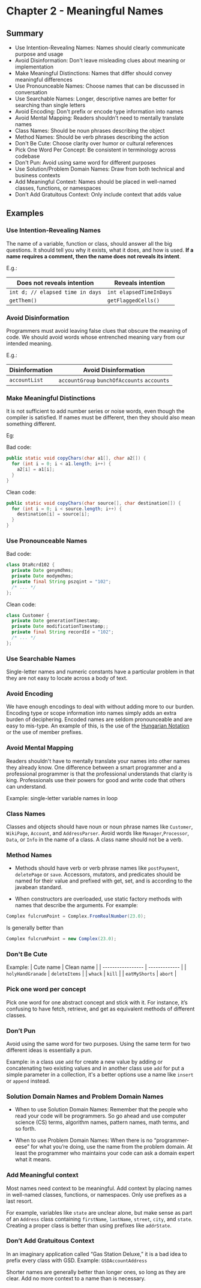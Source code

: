 # Chapter 2 - Meaningful Names

## Summary

- Use Intention-Revealing Names: Names should clearly communicate purpose and usage
- Avoid Disinformation: Don't leave misleading clues about meaning or implementation
- Make Meaningful Distinctions: Names that differ should convey meaningful differences
- Use Pronounceable Names: Choose names that can be discussed in conversation
- Use Searchable Names: Longer, descriptive names are better for searching than single letters
- Avoid Encoding: Don't prefix or encode type information into names
- Avoid Mental Mapping: Readers shouldn't need to mentally translate names
- Class Names: Should be noun phrases describing the object
- Method Names: Should be verb phrases describing the action
- Don't Be Cute: Choose clarity over humor or cultural references
- Pick One Word Per Concept: Be consistent in terminology across codebase
- Don't Pun: Avoid using same word for different purposes
- Use Solution/Problem Domain Names: Draw from both technical and business contexts
- Add Meaningful Context: Names should be placed in well-named classes, functions, or namespaces
- Don't Add Gratuitous Context: Only include context that adds value

## Examples

### Use Intention-Revealing Names

The name of a variable, function or class, should answer all the big questions. It should tell you why it exists, what it does, and how is used. **If a name requires a comment, then the name does not reveals its intent**.

E.g.:

| Does not reveals intention       | Reveals intention       |
| -------------------------------- | ----------------------- |
| `int d; // elapsed time in days` | `int elapsedTimeInDays` |
| `getThem()`                      | `getFlaggedCells()`     |

### Avoid Disinformation

Programmers must avoid leaving false clues that obscure the meaning of code. We should avoid words whose entrenched meaning vary from our intended meaning.

E.g.:

| Disinformation | Avoid Disinformation                        |
| -------------- | ------------------------------------------- |
| `accountList`  | `accountGroup` `bunchOfAccounts` `accounts` |

### Make Meaningful Distinctions

It is not sufficient to add number series or noise words, even though the compiler is satisfied. If names must be different, then they should also mean something different.

Eg:

Bad code:

```java
public static void copyChars(char a1[], char a2[]) {
  for (int i = 0; i < a1.length; i++) {
    a2[i] = a1[i];
  }
}
```

Clean code:

```java
public static void copyChars(char source[], char destination[]) {
  for (int i = 0; i < source.length; i++) {
    destination[i] = source[i];
  }
}
```

### Use Pronounceable Names

Bad code:

```java
class DtaRcrd102 {
  private Date genymdhms;
  private Date modymdhms;
  private final String pszqint = "102";
  /* ... */
};
```

Clean code:

```java
class Customer {
  private Date generationTimestamp;
  private Date modificationTimestamp;;
  private final String recordId = "102";
  /* ... */
};
```

### Use Searchable Names

Single-letter names and numeric constants have a particular problem in that they are not easy to locate across a body of text.

### Avoid Encoding

We have enough encodings to deal with without adding more to our burden. Encoding type or scope information into names simply adds an extra burden of deciphering. Encoded names are seldom pronounceable and are easy to mis-type. An example of this, is the use of the [Hungarian Notation](https://en.wikipedia.org/wiki/Hungarian_notation) or the use of member prefixes.

### Avoid Mental Mapping

Readers shouldn't have to mentally translate your names into other names they already know. One difference between a smart programmer and a professional programmer is that the professional understands that clarity is king. Professionals use their powers for good and write code that others can understand.

Example: single-letter variable names in loop

### Class Names

Classes and objects should have noun or noun phrase names like `Customer`, `WikiPage`, `Account`, and `AddressParser`. Avoid words like `Manager`,`Processor`, `Data`, or `Info` in the name of a class. A class name should not be a verb.

### Method Names

- Methods should have verb or verb phrase names like `postPayment`, `deletePage` or `save`. Accessors, mutators, and predicates should be named for their value and prefixed with get, set, and is according to the javabean standard.

- When constructors are overloaded, use static factory methods with names that describe the arguments. For example:

```java
Complex fulcrumPoint = Complex.FromRealNumber(23.0);
```

Is generally better than

```java
Complex fulcrumPoint = new Complex(23.0);
```

### Don't Be Cute

Example:
| Cute name | Clean name |
| ----------------- | ------------- |
| `holyHandGranade` | `deleteItems` |
| `whack` | `kill` |
| `eatMyShorts` | `abort` |

### Pick one word per concept

Pick one word for one abstract concept and stick with it. For instance, it’s confusing to have fetch, retrieve, and get as equivalent methods of different classes.

### Don’t Pun

Avoid using the same word for two purposes. Using the same term for two different ideas is essentially a pun.

Example: in a class use `add` for create a new value by adding or concatenating two existing values and in another class use `add` for put a simple parameter in a collection, it's a better options use a name like `insert` or `append` instead.

### Solution Domain Names and Problem Domain Names

- When to use Solution Domain Names: Remember that the people who read your code will be programmers. So go ahead and use computer science (CS) terms, algorithm names, pattern names, math terms, and so forth.

- When to use Problem Domain Names: When there is no “programmer-eese” for what you’re doing, use the name from the problem domain. At least the programmer who maintains your code can ask a domain expert what it means.

### Add Meaningful context

Most names need context to be meaningful. Add context by placing names in well-named classes, functions, or namespaces. Only use prefixes as a last resort.

For example, variables like `state` are unclear alone, but make sense as part of an `Address` class containing `firstName`, `lastName`, `street`, `city`, and `state`. Creating a proper class is better than using prefixes like `addrState`.

### Don’t Add Gratuitous Context

In an imaginary application called “Gas Station Deluxe,” it is a bad idea to prefix every class with GSD. Example: `GSDAccountAddress`

Shorter names are generally better than longer ones, so long as they are clear. Add no more context to a name than is necessary.
